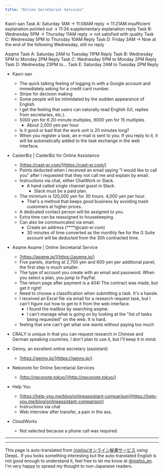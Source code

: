 ```yaml
---
title: "Online Secretarial Services"
---
```



Kaori-san
Task A: Saturday 1AM → 11:08AM reply → 11:21AM insufficient explanation pointed out → 11:34 supplementary explanation reply
Task B: Wednesday 5PM -> Thursday 11AM reply -> not satisfied with quality
Task C: Wednesday 5PM to Thursday 10AM Reply
Task D: Friday 3AM -> Now at the end of the following Wednesday, still no reply

Asqme
Task A: Saturday 2AM to Tuesday 11PM Reply
Task B: Wednesday 5PM to Monday 2PM Reply
Task C: Wednesday 5PM to Monday 2PM Reply
Task D: Wednesday 23PM to...
Task E: Saturday 2AM to Tuesday 2PM Reply



- Kaori-san
    - The quick talking feeling of logging in with a Google account and immediately asking for a credit card number.
    - Stripe for decision making
    - Some people will be intimidated by the sudden appearance of English.
    - I get the feeling that users can naturally read English (UI, replies from secretaries, etc.).
    - 5000 yen for 6 20-minute multiples, 9000 yen for 15 multiples
        - About 2,000 yen per hour
    - Is it good or bad that the work unit is 20 minutes long?
    - When you register a task, an e-mail is sent to you. If you reply to it, it will be automatically added to the task exchange in the web interface.

- CasterBiz | CasterBiz for Online Assistance
    - [https://cast-er.com/](https://cast-er.com/)
    - Points deducted when I received an email saying "I would like to call you" after I requested that they not call me and explain by email.
    - Instructions via chat, either ChatWork or Slack.
        - A hand called single channel guest in Slack.
            - Slack must be a paid plan.
    - The minimum is 120,000 yen for 30 hours. 4,000 yen per hour.
        - That's a method that keeps good business by avoiding trash customers at higher prices.
    - A dedicated contact person will be assigned to you.
    - Extra time can be reassigned to housekeeping.
    - Can also be communicated via email.
        - Create an address (****@cast-er.com)
        - 30 minutes of time converted as the monthly fee for the G Suite account will be deducted from the 30h contracted time.

- Asqme Asqme | Online Secretarial Service
    - [https://asqme.jp/](https://asqme.jp/)
    - Five panels, starting at 2,700 yen and 600 yen per additional panel, the first step is much smaller.
    - The type of account you create with an email and password. When you select a plan, you jump to PayPal.
    - The return page after payment is a 404! The contract was made, but get it right!
    - Need to choose a classification when submitting a task. It's a hassle.
    - I received an Excel file via email for a research request task, but I can't figure out how to get to it from the web interface.
        - I found the mailbox by searching asqme.
        - I can't manage what is going on by looking at the "list of tasks being requested" on the web. It is hard.
    - feeling that one can't get what one wants without paying too much



- CRALY is unique in that you can request research in Chinese and German speaking countries, I don't plan to use it, but I'll keep it in mind.
- Genny, an excellent online secretary (assistant)
    - [https://genny.jp/](https://genny.jp/)
- Nekonote for Online Secretarial Services
    - [http://neconote.tokyo/](http://neconote.tokyo/)
- Help You
    - [https://help-you.me/blog/onlineassistant-comparison](https://help-you.me/blog/onlineassistant-comparison)
    - Instructions via chat
    - Web interview after transfer, a pain in the ass.

- CloudWorks
    - Not selected because a phone call was required.

-----


---
This page is auto-translated from [/nishio/オンライン秘書サービス](https://scrapbox.io/nishio/オンライン秘書サービス) using DeepL. If you looks something interesting but the auto-translated English is not good enough to understand it, feel free to let me know at [@nishio_en](https://twitter.com/nishio_en). I'm very happy to spread my thought to non-Japanese readers.